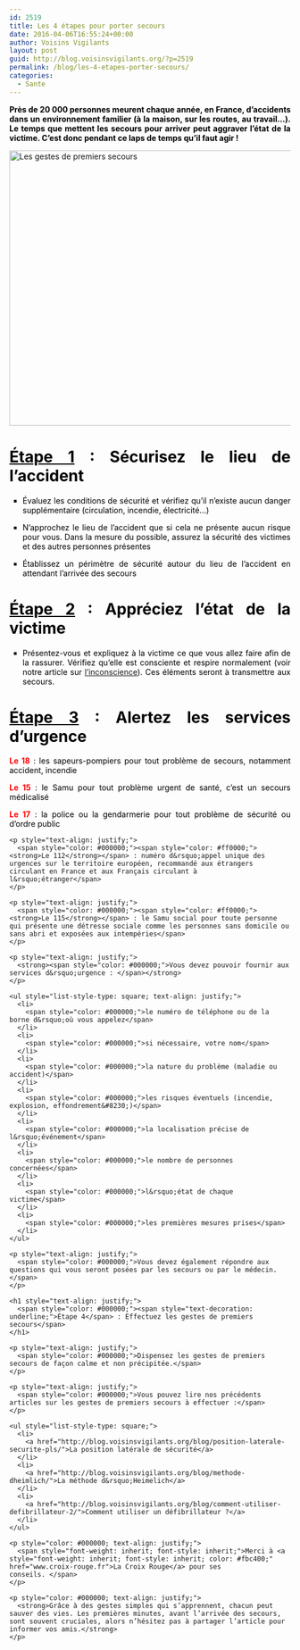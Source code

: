 ```yaml
---
id: 2519
title: Les 4 étapes pour porter secours
date: 2016-04-06T16:55:24+00:00
author: Voisins Vigilants
layout: post
guid: http://blog.voisinsvigilants.org/?p=2519
permalink: /blog/les-4-etapes-porter-secours/
categories:
  - Sante
---
```

<p style="text-align: justify;">
  <span style="color: #000000;"><strong>Près de 20 000 personnes meurent chaque année, en France, d&rsquo;accidents dans un environnement familier (à la maison, sur les routes, au travail…). Le temps que mettent les secours pour arriver peut aggraver l’état de la victime. C&rsquo;est donc pendant ce laps de temps qu’il faut agir !</strong></span>
</p>

<p style="text-align: justify;">
  <a href="./../../images/2016/04/premiers_secours.jpg"><img class="aligncenter wp-image-2522" title="Les gestes de premiers secours" src="./../../images/2016/04/premiers_secours.jpg" alt="Les gestes de premiers secours" width="657" height="493" /></a>
</p>

<h1 style="text-align: justify;">
  <span style="color: #000000;"><strong><span style="text-decoration: underline;">Étape 1</span> : Sécurisez le lieu de l&rsquo;accident</strong></span>
</h1>

<ul style="list-style-type: square; text-align: justify;">
  <li>
    <span style="color: #000000;">Évaluez les conditions de sécurité et vérifiez qu&rsquo;il n&rsquo;existe aucun danger supplémentaire (circulation, incendie, électricité&#8230;)</span>
  </li>
</ul>

<ul style="list-style-type: square; text-align: justify;">
  <li>
    <span style="color: #000000;">N&rsquo;approchez le lieu de l&rsquo;accident que si cela ne présente aucun risque pour vous. Dans la mesure du possible, assurez la sécurité des victimes et des autres personnes présentes</span>
  </li>
</ul>

<ul style="list-style-type: square; text-align: justify;">
  <li>
    <span style="color: #000000;">Établissez un périmètre de sécurité autour du lieu de l&rsquo;accident en attendant l&rsquo;arrivée des secours</span>
  </li>
</ul>

<h1 style="text-align: justify;">
  <strong><span style="color: #000000;"><span style="text-decoration: underline;">Étape 2</span> : Appréciez l&rsquo;état de la victime</span></strong>
</h1>

<ul style="list-style-type: square; text-align: justify;">
  <li>
    <span style="color: #000000;">Présentez-vous et expliquez à la victime ce que vous allez faire afin de la rassurer. Vérifiez qu&rsquo;elle est consciente et respire normalement (voir notre article sur <a href="http://blog.voisinsvigilants.org/blog/comment-agir-face-personne-inconsciente/">l&rsquo;inconscience</a>). Ces éléments seront à transmettre aux secours. </span>
  </li>
</ul>

<h1 style="text-align: justify;">
  <strong><span style="color: #000000;"><span style="text-decoration: underline;">Étape 3</span> : Alertez les services d&rsquo;urgence</span></strong>
</h1>

<p style="text-align: justify;">
  <span style="color: #000000;"><span style="color: #ff0000;"><strong>Le 18</strong></span> : les sapeurs-pompiers pour tout problème de secours, notamment accident, incendie</span>
</p>

<p style="text-align: justify;">
  <span style="color: #000000;"><span style="color: #ff0000;"><strong>Le 15</strong></span> : le Samu pour tout problème urgent de santé, c&rsquo;est un secours médicalisé</span>
</p>

<p style="text-align: justify;">
  <p style="text-align: justify;">
    <p style="text-align: justify;">
      <span style="color: #000000;"><span style="color: #ff0000;"><strong>Le 17</strong></span> : la police ou la gendarmerie pour tout problème de sécurité ou d&rsquo;ordre public</span>
    </p>
    
    <p style="text-align: justify;">
      <span style="color: #000000;"><span style="color: #ff0000;"><strong>Le 112</strong></span> : numéro d&rsquo;appel unique des urgences sur le territoire européen, recommandé aux étrangers circulant en France et aux Français circulant à l&rsquo;étranger</span>
    </p>
    
    <p style="text-align: justify;">
      <span style="color: #000000;"><span style="color: #ff0000;"><strong>Le 115</strong></span> : le Samu social pour toute personne qui présente une détresse sociale comme les personnes sans domicile ou sans abri et exposées aux intempéries</span>
    </p>
    
    <p style="text-align: justify;">
      <strong><span style="color: #000000;">Vous devez pouvoir fournir aux services d&rsquo;urgence : </span></strong>
    </p>
    
    <ul style="list-style-type: square; text-align: justify;">
      <li>
        <span style="color: #000000;">le numéro de téléphone ou de la borne d&rsquo;où vous appelez</span>
      </li>
      <li>
        <span style="color: #000000;">si nécessaire, votre nom</span>
      </li>
      <li>
        <span style="color: #000000;">la nature du problème (maladie ou accident)</span>
      </li>
      <li>
        <span style="color: #000000;">les risques éventuels (incendie, explosion, effondrement&#8230;)</span>
      </li>
      <li>
        <span style="color: #000000;">la localisation précise de l&rsquo;événement</span>
      </li>
      <li>
        <span style="color: #000000;">le nombre de personnes concernées</span>
      </li>
      <li>
        <span style="color: #000000;">l&rsquo;état de chaque victime</span>
      </li>
      <li>
        <span style="color: #000000;">les premières mesures prises</span>
      </li>
    </ul>
    
    <p style="text-align: justify;">
      <span style="color: #000000;">Vous devez également répondre aux questions qui vous seront posées par les secours ou par le médecin.</span>
    </p>
    
    <h1 style="text-align: justify;">
      <span style="color: #000000;"><span style="text-decoration: underline;">Étape 4</span> : Effectuez les gestes de premiers secours</span>
    </h1>
    
    <p style="text-align: justify;">
      <span style="color: #000000;">Dispensez les gestes de premiers secours de façon calme et non précipitée.</span>
    </p>
    
    <p style="text-align: justify;">
      <span style="color: #000000;">Vous pouvez lire nos précédents articles sur les gestes de premiers secours à effectuer :</span>
    </p>
    
    <ul style="list-style-type: square;">
      <li>
        <a href="http://blog.voisinsvigilants.org/blog/position-laterale-securite-pls/">La position latérale de sécurité</a>
      </li>
      <li>
        <a href="http://blog.voisinsvigilants.org/blog/methode-dheimlich/">La méthode d&rsquo;Heimelich</a>
      </li>
      <li>
        <a href="http://blog.voisinsvigilants.org/blog/comment-utiliser-defibrillateur-2/">Comment utiliser un défibrillateur ?</a>
      </li>
    </ul>
    
    <p style="color: #000000; text-align: justify;">
      <span style="font-weight: inherit; font-style: inherit;">Merci à <a style="font-weight: inherit; font-style: inherit; color: #fbc400;" href="www.croix-rouge.fr">La Croix Rouge</a> pour ses conseils. </span>
    </p>
    
    <p style="color: #000000; text-align: justify;">
      <strong>Grâce à des gestes simples qui s’apprennent, chacun peut sauver des vies. Les premières minutes, avant l’arrivée des secours, sont souvent cruciales, alors n’hésitez pas à partager l’article pour informer vos amis.</strong>
    </p>
